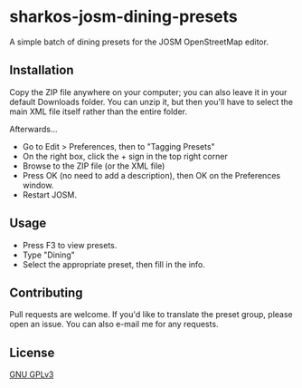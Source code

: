 # sharkos-josm-dining-presets
A simple batch of dining presets for the JOSM OpenStreetMap editor.

## Installation
Copy the ZIP file anywhere on your computer; you can also leave it in your default Downloads folder.
You can unzip it, but then you'll have to select the main XML file itself rather than the entire folder.

Afterwards...
* Go to Edit > Preferences, then to "Tagging Presets"
* On the right box, click the + sign in the top right corner
* Browse to the ZIP file (or the XML file)
* Press OK (no need to add a description), then OK on the Preferences window.
* Restart JOSM.

## Usage
* Press F3 to view presets.
* Type "Dining"
* Select the appropriate preset, then fill in the info.

## Contributing
Pull requests are welcome. If you'd like to translate the preset group, please open an issue.
You can also e-mail me for any requests.

## License
[GNU GPLv3](https://choosealicense.com/licenses/gpl-3.0/#)
